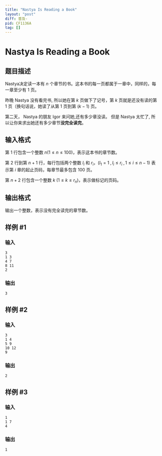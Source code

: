 ```yaml
---
title: "Nastya Is Reading a Book"
layout: "post"
diff: 普及-
pid: CF1136A
tag: []
---
```


# Nastya Is Reading a Book

## 题目描述

Nastya决定读一本有 $n$ 个章节的书。这本书的每一页都属于一章中，同样的，每一章至少有 $1$ 页。

昨晚 Nastya 没有看完书, 所以她在第 $k$  页做下了记号，第 $k$ 页就是还没有读的第 $1$ 页（换句话说，她读了从第 $1$ 页到第 $\left(k-1\right)$ 页。

第二天， Nastya 的朋友 Igor 来问她,还有多少章没读。 但是 Nastya 太忙了, 所以让你来求出她还有多少章节**没完全读完**。

## 输入格式

第 $1$ 行包含一个整数 $n\left(1\le n\le 100\right)$，表示这本书的章节数。

第 $2$ 行到第 $n+1$ 行，每行包括两个整数 $l_i$ 和 $r_i$，$\left(l_1=1\; ,l_i\le r_i\;,1\le i \le n-1\right)$ 表示第 $i$ 章的起止页码，每章节最多包含 $100$ 页。

第 $n+2$ 行包含一个整数 $k$  $\left(1\le k \le r_n\right)$，表示做标记的页码。

## 输出格式

输出一个整数，表示没有完全读完的章节数。

## 样例 #1

### 输入

```
3
1 3
4 7
8 11
2

```

### 输出

```
3

```

## 样例 #2

### 输入

```
3
1 4
5 9
10 12
9

```

### 输出

```
2

```

## 样例 #3

### 输入

```
1
1 7
4

```

### 输出

```
1

```

